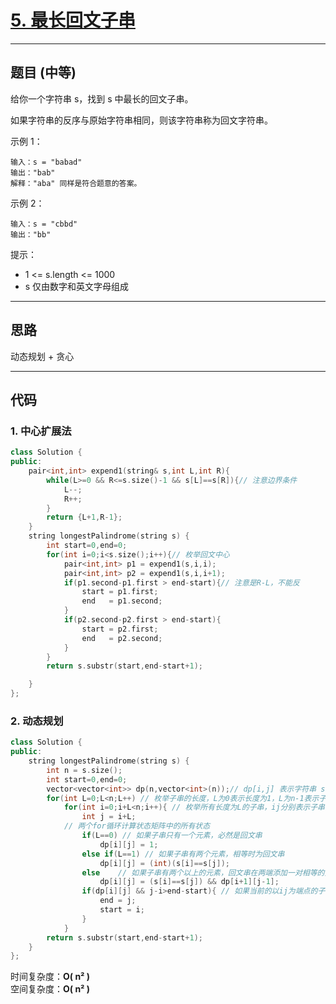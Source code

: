 # [5. 最长回文子串](https://leetcode.cn/problems/longest-palindromic-substring/description/)

---

## 题目 (中等)

给你一个字符串 s，找到 s 中最长的回文子串。  

如果字符串的反序与原始字符串相同，则该字符串称为回文字符串。  

示例 1：  
```
输入：s = "babad"
输出："bab"
解释："aba" 同样是符合题意的答案。
```

示例 2：  
```
输入：s = "cbbd"
输出："bb"
```

提示：  

- 1 <= s.length <= 1000
- s 仅由数字和英文字母组成

---

## 思路

动态规划 + 贪心

---

## 代码

### 1. 中心扩展法

```C++
class Solution {
public:
    pair<int,int> expend1(string& s,int L,int R){
        while(L>=0 && R<=s.size()-1 && s[L]==s[R]){// 注意边界条件
            L--;
            R++;
        }
        return {L+1,R-1};
    }
    string longestPalindrome(string s) {
        int start=0,end=0;
        for(int i=0;i<s.size();i++){// 枚举回文中心
            pair<int,int> p1 = expend1(s,i,i);
            pair<int,int> p2 = expend1(s,i,i+1);
            if(p1.second-p1.first > end-start){// 注意是R-L，不能反
                start = p1.first;
                end   = p1.second;
            }
            if(p2.second-p2.first > end-start){
                start = p2.first;
                end   = p2.second;
            }
        }
        return s.substr(start,end-start+1);

    }
};
```

### 2. 动态规划

```C++
class Solution {
public:
    string longestPalindrome(string s) {
        int n = s.size();
        int start=0,end=0;
        vector<vector<int>> dp(n,vector<int>(n));// dp[i,j] 表示字符串 s 的第 i 到 j 个字母组成的串是否为回文串
        for(int L=0;L<n;L++) // 枚举子串的长度，L为0表示长度为1，L为n-1表示子串长度为n
            for(int i=0;i+L<n;i++){ // 枚举所有长度为L的子串，ij分别表示子串的左右边界
                int j = i+L;
            // 两个for循环计算状态矩阵中的所有状态
                if(L==0) // 如果子串只有一个元素，必然是回文串
                    dp[i][j] = 1;
                else if(L==1) // 如果子串有两个元素，相等时为回文串
                    dp[i][j] = (int)(s[i]==s[j]);
                else    // 如果子串有两个以上的元素，回文串在两端添加一对相等的元素还是回文串
                    dp[i][j] = (s[i]==s[j]) && dp[i+1][j-1];
                if(dp[i][j] && j-i>end-start){ // 如果当前的以ij为端点的子串构成回文串并且比上一次满足要求的回文串更长
                    end = j;
                    start = i;
                }
            }
        return s.substr(start,end-start+1);
    }
};
```

时间复杂度：**O( n² )**  
空间复杂度：**O( n² )**
